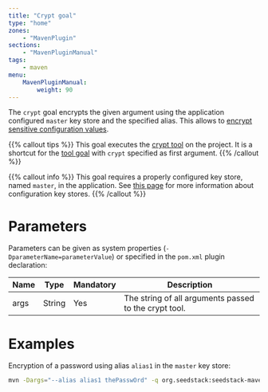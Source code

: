 ```yaml
---
title: "Crypt goal"
type: "home"
zones:
    - "MavenPlugin"
sections:
    - "MavenPluginManual"
tags:
    - maven
menu:
    MavenPluginManual:
        weight: 90
---
```


The `crypt` goal encrypts the given argument using the application configured `master` key store and the specified alias. <!--more-->
This allows to [encrypt sensitive configuration values](/docs/seed/manual/crypto#encrypting-configuration-sensitive-values). 

{{% callout tips %}}
This goal executes the [crypt tool](/docs/seed/manual/crypto#the-crypt-tool) on the project.
It is a shortcut for the [tool goal](../tool) with `crypt` specified as first argument.
{{% /callout %}}

{{% callout info %}}
This goal requires a properly configured key store, named `master`, in the application. See [this page](/docs/seed/manual/crypto#key-stores)
for more information about configuration key stores.
{{% /callout %}}

# Parameters

Parameters can be given as system properties (`-DparameterName=parameterValue`) or specified in the `pom.xml` plugin declaration:

<table class="table table-striped table-bordered table-condensed">
    <thead>
    <tr>
        <th>Name</th>
        <th>Type</th>
        <th>Mandatory</th>
        <th>Description</th>
    </tr>
    </thead>
    <tbody>
    <tr>
        <td>args</td>
        <td>String</td>
        <td>Yes</td>
        <td>The string of all arguments passed to the crypt tool.</td>
    </tr>
    </tbody>
</table>

# Examples

Encryption of a password using alias `alias1` in the `master` key store:
  
```bash
mvn -Dargs="--alias alias1 thePasswOrd" -q org.seedstack:seedstack-maven-plugin:crypt
```
